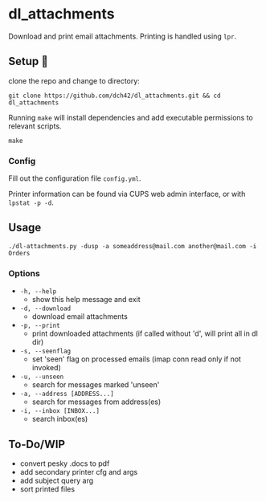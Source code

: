 # dl_attachments
Download and print email attachments. Printing is handled using `lpr`.

## Setup 🔧
clone the repo and change to directory:
~~~
git clone https://github.com/dch42/dl_attachments.git && cd dl_attachments
~~~

Running `make` will install dependencies and add executable permissions to relevant scripts.

~~~
make
~~~

### Config

Fill out the configuration file `config.yml`.

Printer information can be found via CUPS web admin interface, or with `lpstat -p -d`.

## Usage

~~~
./dl-attachments.py -dusp -a someaddress@mail.com another@mail.com -i Orders
~~~

### Options
- `-h, --help`
    - show this help message and exit
- `-d, --download`
    - download email attachments
- `-p, --print`
    - print downloaded attachments (if called without 'd', will print all in dl dir)
- `-s, --seenflag`
    - set 'seen' flag on processed emails (imap conn read only if not invoked)
- `-u, --unseen`
    - search for messages marked 'unseen'
- `-a, --address [ADDRESS...]`
    - search for messages from address(es)
- `-i, --inbox [INBOX...]`
    - search inbox(es)

## To-Do/WIP
- convert pesky .docs to pdf 
- add secondary printer cfg and args
- add subject query arg
- sort printed files